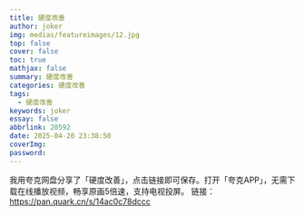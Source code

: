 ```yaml
---
title: 硬度改善
author: joker
img: medias/featureimages/12.jpg
top: false
cover: false
toc: true
mathjax: false
summary: 硬度改善
categories: 硬度改善
tags:
  - 硬度改善
keywords: joker
essay: false
abbrlink: 20592
date: 2025-04-20 23:38:50
coverImg:
password:
---
```


我用夸克网盘分享了「硬度改善」，点击链接即可保存。打开「夸克APP」，无需下载在线播放视频，畅享原画5倍速，支持电视投屏。
链接：https://pan.quark.cn/s/14ac0c78dccc
